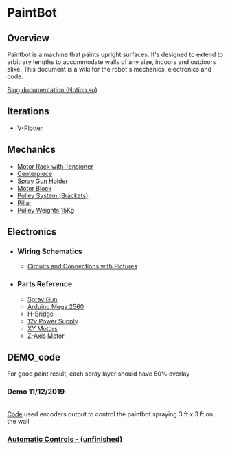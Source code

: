 # PaintBot

## Overview
Paintbot is a machine that paints upright surfaces. It's designed to extend to arbitrary lengths to accommodate walls of any size, indoors and outdoors alike. This document is a wiki for the robot's mechanics, electronics and code.

[Blog documentation (Notion.so)](https://www.notion.so/Paint-Bot-9628c4905eeb4714969bc28a3e177a94)

## Iterations
  * [V-Plotter](https://github.com/UniKlo/PaintBot/tree/master/Iterations/V-Plotter)
  
## Mechanics
  * [Motor Rack with Tensioner](https://github.com/UniKlo/PaintBot/tree/master/Mechanics/MotorRack)
  * [Centerpiece](https://github.com/UniKlo/PaintBot/tree/master/Mechanics/Centerpiece)
  * [Spray Gun Holder](https://github.com/UniKlo/PaintBot/tree/master/Mechanics/SprayGunHolder)
  * [Motor Block](https://github.com/UniKlo/PaintBot/tree/master/Mechanics/MotorBlock)
  * [Pulley System (Brackets)](https://github.com/UniKlo/PaintBot/tree/master/Mechanics/PulleySystem)
  * [Pillar](https://github.com/UniKlo/PaintBot/tree/master/Mechanics/Pillar)
  * [Pulley Weights 15Kg](https://github.com/UniKlo/PaintBot/tree/master/Mechanics/PulleyWeights)

## Electronics
  - ### Wiring Schematics
    * [Circuits and Connections with Pictures](https://github.com/UniKlo/PaintBot/tree/master/Electronics/Wiring)
  
  - ###  Parts Reference
    * [Spray Gun](https://github.com/UniKlo/PaintBot/tree/master/Electronics/Parts/SprayGun)
    * [Arduino Mega 2560](https://github.com/UniKlo/PaintBot/tree/master/Electronics/Parts/Arduino)
    * [H-Bridge](https://github.com/UniKlo/PaintBot/tree/master/Electronics/Parts/H-Bridge)
    * [12v Power Supply](https://github.com/UniKlo/PaintBot/tree/master/Electronics/Parts/PowerSupply)
    * [XY Motors](https://github.com/UniKlo/PaintBot/tree/master/Electronics/Parts/XYMotors)
    * [Z-Axis Motor](https://github.com/UniKlo/PaintBot/tree/master/Electronics/Parts/Z-AxisMotor)

## DEMO_code

For good paint result, each spray layer should have 50% overlay <br/>
### Demo 11/12/2019 <br/>
[](A6B893AF-5B91-4EBE-B7AC-E00EC545.gif)<br/>
[Code](https://github.com/UniKlo/PaintBot/tree/master/DEMO_code) used encoders output to control the paintbot spraying 3 ft x 3 ft on the wall

### [Automatic Controls - (unfinished)](https://github.com/CaseySingleton/RoboLabPaintBotMotorController)
